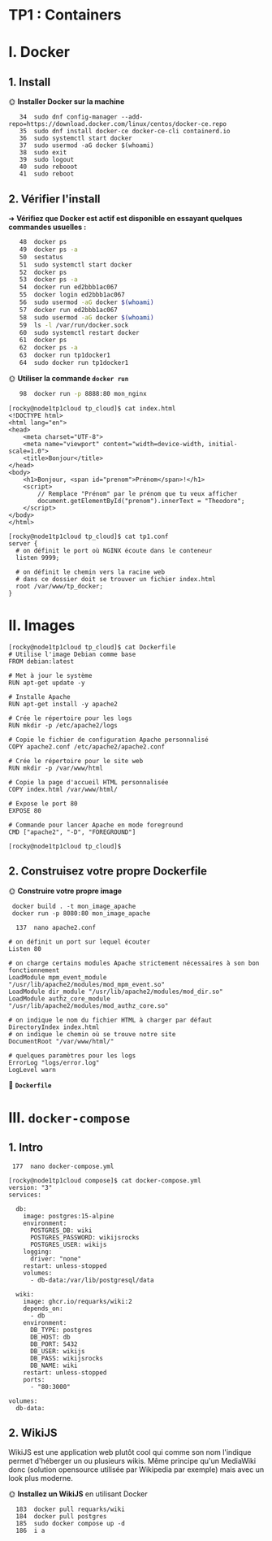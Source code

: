 # TP1 : Containers



# I. Docker

## 1. Install

🌞 **Installer Docker sur la machine**
```
   34  sudo dnf config-manager --add-repo=https://download.docker.com/linux/centos/docker-ce.repo
   35  sudo dnf install docker-ce docker-ce-cli containerd.io
   36  sudo systemctl start docker
   37  sudo usermod -aG docker $(whoami)
   38  sudo exit
   39  sudo logout
   40  sudo rebooot
   41  sudo reboot
```
## 2. Vérifier l'install

➜ **Vérifiez que Docker est actif est disponible en essayant quelques commandes usuelles :**

```bash
   48  docker ps
   49  docker ps -a
   50  sestatus
   51  sudo systemctl start docker
   52  docker ps
   53  docker ps -a
   54  docker run ed2bbb1ac067
   55  docker login ed2bbb1ac067
   56  sudo usermod -aG docker $(whoami)
   57  docker run ed2bbb1ac067
   58  sudo usermod -aG docker $(whoami)
   59  ls -l /var/run/docker.sock
   60  sudo systemctl restart docker
   61  docker ps
   62  docker ps -a
   63  docker run tp1docker1
   64  sudo docker run tp1docker1
```




🌞 **Utiliser la commande `docker run`**

```bash
   98  docker run -p 8888:80 mon_nginx
```

```
[rocky@node1tp1cloud tp_cloud]$ cat index.html
<!DOCTYPE html>
<html lang="en">
<head>
    <meta charset="UTF-8">
    <meta name="viewport" content="width=device-width, initial-scale=1.0">
    <title>Bonjour</title>
</head>
<body>
    <h1>Bonjour, <span id="prenom">Prénom</span>!</h1>
    <script>
        // Remplace "Prénom" par le prénom que tu veux afficher
        document.getElementById("prenom").innerText = "Theodore";
    </script>
</body>
</html>
```

```
[rocky@node1tp1cloud tp_cloud]$ cat tp1.conf
server {
  # on définit le port où NGINX écoute dans le conteneur
  listen 9999;

  # on définit le chemin vers la racine web
  # dans ce dossier doit se trouver un fichier index.html
  root /var/www/tp_docker;
}
```



# II. Images

```
[rocky@node1tp1cloud tp_cloud]$ cat Dockerfile
# Utilise l'image Debian comme base
FROM debian:latest

# Met à jour le système
RUN apt-get update -y

# Installe Apache
RUN apt-get install -y apache2

# Crée le répertoire pour les logs
RUN mkdir -p /etc/apache2/logs

# Copie le fichier de configuration Apache personnalisé
COPY apache2.conf /etc/apache2/apache2.conf

# Crée le répertoire pour le site web
RUN mkdir -p /var/www/html

# Copie la page d'accueil HTML personnalisée
COPY index.html /var/www/html/

# Expose le port 80
EXPOSE 80

# Commande pour lancer Apache en mode foreground
CMD ["apache2", "-D", "FOREGROUND"]

[rocky@node1tp1cloud tp_cloud]$

```




## 2. Construisez votre propre Dockerfile

🌞 **Construire votre propre image**

```
 docker build . -t mon_image_apache
 docker run -p 8080:80 mon_image_apache
```
```
  137  nano apache2.conf
```
```apache2
# on définit un port sur lequel écouter
Listen 80

# on charge certains modules Apache strictement nécessaires à son bon fonctionnement
LoadModule mpm_event_module "/usr/lib/apache2/modules/mod_mpm_event.so"
LoadModule dir_module "/usr/lib/apache2/modules/mod_dir.so"
LoadModule authz_core_module "/usr/lib/apache2/modules/mod_authz_core.so"

# on indique le nom du fichier HTML à charger par défaut
DirectoryIndex index.html
# on indique le chemin où se trouve notre site
DocumentRoot "/var/www/html/"

# quelques paramètres pour les logs
ErrorLog "logs/error.log"
LogLevel warn
```


📁 **`Dockerfile`**

# III. `docker-compose`

## 1. Intro

```
 177  nano docker-compose.yml
```
```
[rocky@node1tp1cloud compose]$ cat docker-compose.yml
version: "3"
services:

  db:
    image: postgres:15-alpine
    environment:
      POSTGRES_DB: wiki
      POSTGRES_PASSWORD: wikijsrocks
      POSTGRES_USER: wikijs
    logging:
      driver: "none"
    restart: unless-stopped
    volumes:
      - db-data:/var/lib/postgresql/data

  wiki:
    image: ghcr.io/requarks/wiki:2
    depends_on:
      - db
    environment:
      DB_TYPE: postgres
      DB_HOST: db
      DB_PORT: 5432
      DB_USER: wikijs
      DB_PASS: wikijsrocks
      DB_NAME: wiki
    restart: unless-stopped
    ports:
      - "80:3000"

volumes:
  db-data:
```

## 2. WikiJS

WikiJS est une application web plutôt cool qui comme son nom l'indique permet d'héberger un ou plusieurs wikis. Même principe qu'un MediaWiki donc (solution opensource utilisée par Wikipedia par exemple) mais avec un look plus moderne.

🌞 **Installez un WikiJS** en utilisant Docker

````
  183  docker pull requarks/wiki
  184  docker pull postgres
  185  sudo docker compose up -d
  186  i a
````
